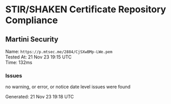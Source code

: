 # STIR/SHAKEN Certificate Repository Compliance

## Martini Security

Name: `https://p.mtsec.me/2884/CjSXwBMp-LWe.pem`\
Tested At: 21 Nov 23 19:15 UTC\
Time: 132ms

### Issues

no warning, or error, or notice date level issues were found

Generated: 21 Nov 23 19:18 UTC